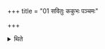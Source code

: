 +++
title = "01 सवितुः ककुभः पञ्चमः"

+++

<details><summary>थिते</summary>

1. The fifth (forty-nine-day sacrificial-session is the Peak of Savitr̥.  

[^1]: For this session cf. TMB XXIV.15.1ff.  
</details>
